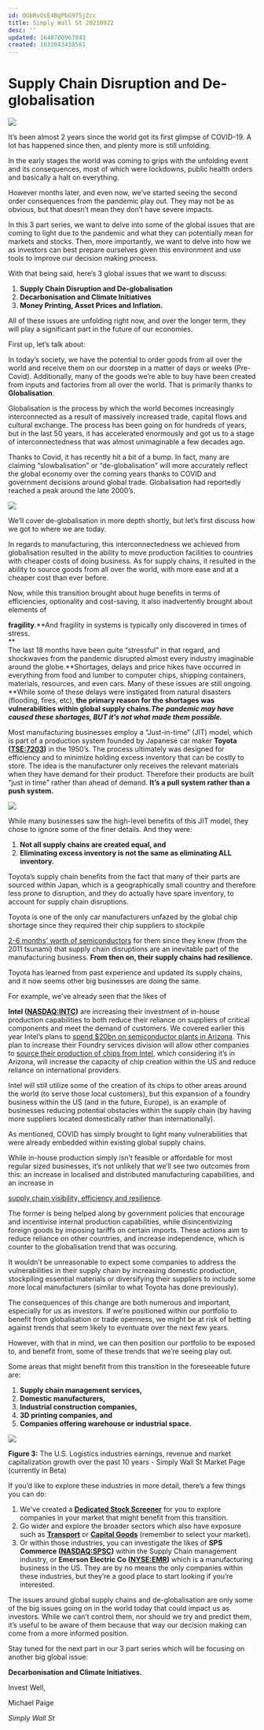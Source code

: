 ```yaml
---
id: QGbRvOsE4BgPbG975jZcc
title: Simply Wall St 20210922
desc: ''
updated: 1640700967043
created: 1633043438561
---
```

# Supply Chain Disruption and De-globalisation

![](https://ecp.yusercontent.com/mail?url=http%3A%2F%2Fcdn.mcauto-images-production.sendgrid.net%2F0bd01038b705531b%2F7a2014d4-638d-4036-9de4-3f401baef4ab%2F560x130.png&t=1633043338&ymreqid=c076aa15-812c-64c8-1cca-27007d019200&sig=CtyYFD1vmCg1ylSGAFXZ.g--~D)

It’s been almost 2 years since the world got its first glimpse of COVID-19. A lot has happened since then, and plenty more is still unfolding.

In the early stages the world was coming to grips with the unfolding event and its consequences, most of which were lockdowns, public health orders and basically a halt on everything.

However months later, and even now, we’ve started seeing the second order consequences from the pandemic play out. They may not be as obvious, but that doesn’t mean they don’t have severe impacts.

In this 3 part series, we want to delve into some of the global issues that are coming to light due to the pandemic and what they can potentially mean for markets and stocks. Then, more importantly, we want to delve into how we as investors can best prepare ourselves given this environment and use tools to improve our decision making process.

With that being said, here’s 3 global issues that we want to discuss:

1.  **Supply Chain Disruption and De-globalisation**
2.  **Decarbonisation and Climate Initiatives** 
3.  **Money Printing, Asset Prices and Inflation.**

All of these issues are unfolding right now, and over the longer term, they will play a significant part in the future of our economies.

First up, let’s talk about:

In today’s society, we have the potential to order goods from all over the world and receive them on our doorstep in a matter of days or weeks (Pre-Covid). Additionally, many of the goods we’re able to buy have been created from inputs and factories from all over the world. That is primarily thanks to **Globalisation**.

Globalisation is the process by which the world becomes increasingly interconnected as a result of massively increased trade, capital flows and cultural exchange. The process has been going on for hundreds of years, but in the last 50 years, it has accelerated enormously and got us to a stage of interconnectedness that was almost unimaginable a few decades ago.

Thanks to Covid, it has recently hit a bit of a bump. In fact, many are claiming “slowbalisation” or “de-globalisation” will more accurately reflect the global economy over the coming years thanks to COVID and government decisions around global trade. Globalisation had reportedly reached a peak around the late 2000’s.

![](https://ecp.yusercontent.com/mail?url=http%3A%2F%2Fcdn.mcauto-images-production.sendgrid.net%2F0bd01038b705531b%2F8cf1012b-bac7-4d65-be20-34d688329372%2F1392x1020.png&t=1633043338&ymreqid=c076aa15-812c-64c8-1cca-27007d019200&sig=G08hQBUxrb5S5x9I7TFoCQ--~D)

We’ll cover de-globalisation in more depth shortly, but let’s first discuss how we got to where we are today.

In regards to manufacturing, this interconnectedness we achieved from globalisation resulted in the ability to move production facilities to countries with cheaper costs of doing business. As for supply chains, it resulted in the ability to source goods from all over the world, with more ease and at a cheaper cost than ever before.

Now, while this transition brought about huge benefits in terms of efficiencies, optionality and cost-saving, it also inadvertently brought about elements of

**fragility**.**And fragility in systems is typically only discovered in times of stress.  
**  
The last 18 months have been quite “stressful” in that regard, and shockwaves from the pandemic disrupted almost every industry imaginable around the globe.**Shortages, delays and price hikes have occurred in everything from food and lumber to computer chips, shipping containers, materials, resources, and even cars. Many of these issues are still ongoing.  
**While some of these delays were instigated from natural disasters (flooding, fires, etc), **the primary reason for the shortages was vulnerabilities within global supply chains.**_**The pandemic may have caused these shortages, BUT it’s not what made them possible.**_

Most manufacturing businesses employ a “Just-in-time” (JIT) model, which is part of a production system founded by Japanese car maker **Toyota** **(**[**TSE:7203**](https://simplywall.st/stocks/jp/automobiles/tse-7203/toyota-motor-shares)**)** in the 1950’s. The process ultimately was designed for efficiency and to minimize holding excess inventory that can be costly to store. The idea is the manufacturer only receives the relevant materials when they have demand for their product. Therefore their products are built “just in time” rather than ahead of demand. **It’s a pull system rather than a push system.**

![](https://ecp.yusercontent.com/mail?url=http%3A%2F%2Fcdn.mcauto-images-production.sendgrid.net%2F0bd01038b705531b%2F3af2122d-a14a-4b98-b59f-5318096b6b0f%2F1272x526.png&t=1633043338&ymreqid=c076aa15-812c-64c8-1cca-27007d019200&sig=FvUEu4BiY6Vj3aWYA1oZCw--~D)

While many businesses saw the high-level benefits of this JIT model, they chose to ignore some of the finer details. And they were:  

1.  **Not all supply chains are created equal, and**
2.  **Eliminating excess inventory is not the same as eliminating ALL inventory.**

Toyota’s supply chain benefits from the fact that many of their parts are sourced within Japan, which is a geographically small country and therefore less prone to disruption, and they do actually have spare inventory, to account for supply chain disruptions.

Toyota is one of the only car manufacturers unfazed by the global chip shortage since they required their chip suppliers to stockpile

[2-6 months' worth of semiconductors](https://www.reuters.com/article/us-japan-fukushima-anniversary-toyota-in-idUSKBN2B1005) for them since they knew (from the 2011 tsunami) that supply chain disruptions are an inevitable part of the manufacturing business. **From then on, their supply chains had resilience.**

Toyota has learned from past experience and updated its supply chains, and it now seems other big businesses are doing the same.

For example, we’ve already seen that the likes of

**Intel (**[**NASDAQ:INTC**](https://simplywall.st/stocks/us/semiconductors/nasdaq-intc/intel)**)** are increasing their investment of in-house production capabilities to both reduce their reliance on suppliers of critical components and meet the demand of customers. We covered earlier this year Intel’s plans to [spend $20bn on semiconductor plants in Arizona](https://simplywall.st/stocks/us/semiconductors/nasdaq-intc/intel/news/declining-stock-and-solid-fundamentals-is-the-market-wrong-a-156). This plan to increase their Foundry services division will allow other companies to [source their production of chips from Intel](https://eandt.theiet.org/content/articles/2021/03/intel-to-expand-its-chipmaking-capacity-with-20bn-arizona-factories/), which considering it’s in Arizona, will increase the capacity of chip creation within the US and reduce reliance on international providers.

Intel will still utilize some of the creation of its chips to other areas around the world (to serve those local customers), but this expansion of a foundry business within the US (and in the future, Europe), is an example of businesses reducing potential obstacles within the supply chain (by having more suppliers located domestically rather than internationally). 

As mentioned, COVID has simply brought to light many vulnerabilities that were already embedded within existing global supply chains.

While in-house production simply isn’t feasible or affordable for most regular sized businesses, it’s not unlikely that we’ll see two outcomes from this: an increase in localised and distributed manufacturing capabilities, and an increase in

[supply chain visibility, efficiency and resilience](https://www.ey.com/en_nz/supply-chain/how-covid-19-impacted-supply-chains-and-what-comes-next).

The former is being helped along by government policies that encourage and incentivise internal production capabilities, while disincentivizing foreign goods by imposing tariffs on certain imports. These actions aim to reduce reliance on other countries, and increase independence, which is counter to the globalisation trend that was occuring. 

It wouldn’t be unreasonable to expect some companies to address the vulnerabilities in their supply chain by increasing domestic production, stockpiling essential materials or diversifying their suppliers to include some more local manufacturers (similar to what Toyota has done previously). 

The consequences of this change are both numerous and important, especially for us as investors. If we’re positioned within our portfolio to benefit from globalisation or trade openness, we might be at risk of betting against trends that seem likely to eventuate over the next few years.

However, with that in mind, we can then position our portfolio to be exposed to, and benefit from, some of these trends that we’re seeing play out.

Some areas that might benefit from this transition in the foreseeable future are:

1.  **Supply chain management services,** 
2.  **Domestic manufacturers,**
3.  **Industrial construction companies,**
4.  **3D printing companies, and**
5.  **Companies offering warehouse or industrial space.**

![](https://ecp.yusercontent.com/mail?url=http%3A%2F%2Fcdn.mcauto-images-production.sendgrid.net%2F0bd01038b705531b%2F5cf2d8d8-f556-4fe0-9e1a-0d3a193958c5%2F1272x1014.png&t=1633043338&ymreqid=c076aa15-812c-64c8-1cca-27007d019200&sig=1a0aL7iwfY0IH5oTochW5g--~D)

**Figure 3:** The U.S. Logistics industries earnings, revenue and market capitalization growth over the past 10 years - Simply Wall St Market Page (currently in Beta) 

If you’d like to explore these industries in more detail, there’s a few things you can do:

1.  We've created a [**Dedicated Stock Screener**](https://simplywall.st/discover/investing-ideas/226550/global-supply-chain-shortage/fr) for you to explore companies in your market that might benefit from this transition.
2.  Go wider and explore the broader sectors which also have exposure such as [**Transport**](https://simplywall.st/stocks/global/transportation/market-cap-large) or [**Capital Goods**](https://simplywall.st/stocks/global/capital-goods/market-cap-large) (remember to select your market).
3.  Or within those industries, you can investigate the likes of **SPS Commerce (**[**NASDAQ:SPSC**](https://simplywall.st/stocks/us/software/nasdaq-spsc/sps-commerce)**)** within the Supply Chain management industry, or **Emerson Electric Co (**[**NYSE:EMR**](https://simplywall.st/stocks/us/capital-goods/nyse-emr/emerson-electric)**)** which is a manufacturing business in the US. They are by no means the only companies within these industries, but they’re a good place to start looking if you’re interested.

The issues around global supply chains and de-globalisation are only some of the big issues going on in the world today that could impact us as investors. While we can’t control them, nor should we try and predict them, it’s useful to be aware of them because that way our decision making can come from a more informed position.

Stay tuned for the next part in our 3 part series which will be focusing on another big global issue:

**Decarbonisation and Climate Initiatives.**

Invest Well,

Michael Paige

_Simply Wall St_
